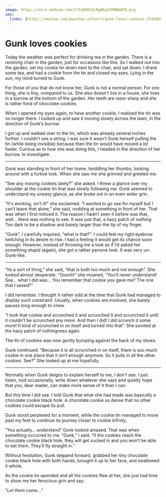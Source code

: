 ```yaml
---
image: https://miro.medium.com/1*IaEN91SLNgB6g2VR0BmAFQ.png
seo:
  links: [https://medium.com/peachey-schoorl/gunk-loves-cookies-2fd2068b7bee]
---
```


# Gunk loves cookies

Today the weather was perfect for drinking tea in the garden. There is a reclining chair in the garden, just for occasions like this. So I walked out into the garden, set my cookie tin down next to the chair, and sat down. I drank some tea, and had a cookie from the tin and closed my eyes. Lying in the sun, my mind turned to Gunk.

For those of you that do not know her, Gunk is not a normal person. For one thing, she is tiny, compared to us. She also doesn’t live in a house, she lives in a burrow at the bottom of the garden. Her teeth are razor sharp and she is rather fond of chocolate cookies.

When I opened my eyes again, to have another cookie, I realized the tin was no longer there. I looked up and saw it moving slowly across the lawn, in the direction of Gunk’s burrow.

I got up and walked over to the tin, which was already several inches further. I couldn’t see a string. I was sure it wasn’t Gunk herself pulling the tin (while being invisible) because then the tin would have moved a _lot_ faster. Curious as to how she was doing this, I headed in the direction of her burrow, to investigate.

- - -

Gunk was standing in front of her home, twiddling her thumbs, looking around with a furtive look. When she saw me she grinned and greeted me.

“See any moving cookies lately?” she asked. I threw a glance over my shoulder at the cookie tin that was slowly following me. Gunk seemed to understand my uneasy glance, as she broke out in an even wider grin.

“It's working, isn’t it!” she exclaimed. “I _wanted_ to go see for myself but I can’t leave _that_ alone,” she said, nodding at something in front of her. That was when I first noticed it. The reason I hadn’t seen it before was that, well… there was nothing _to_ see. It was just that, a hazy patch of _nothing_. Too dark to be a shadow and barely larger than the tip of my finger.

“Gunk”, I carefully inquired, “what is that?”. I could feel my right eyebrow twitching in its desire to rise. I had a feeling it would get its chance soon enough. However, instead of throwing me a look as if I’d asked her something stupid (again), she got a rather pensive look. It was very un-Gunk-like.

- - -

“Its a sort of thing,” she said, “that is both too much and not enough”. She looked almost desperate. “Ooooh!” she moaned, “You’ll never understand! See… what I did was… You remember that cookie you gave me? The one that I saved?”

I did remember. I thought it rather odd at the time that Gunk had managed to display such constraint. Usually, when cookies are involved, she barely pauses long enough to chew.

“I took that cookie and scrunched it and scrunched it and scrunched it until it couldn’t be scrunched any more. And then I did! I _did_ scrunch it some more! It kind of scrunched in on itself and turned into that”. She pointed at the hazy patch of nothingness again.

The tin of cookies was now gently bumping against the back of my shoes.

Gunk continued: “Because it is all scrunched in on itself, there is soo much cookie in one place that it isn’t enough anymore. So it pulls in all the other cookies. See?” She looked up at me hopefully.

- - -

Normally when Gunk deigns to explain herself to me, I _don’t_ see. I just listen, nod occasionally, write down whatever she says and quietly hope that you, dear reader, can make more sense of it than I can.

But this time I did see. I told Gunk that what she had made was basically a chocolate cookie black hole. A chocolate cookie _so_ dense that no other cookies could escape its pull.

Gunk stood perplexed for a moment, while the cookie tin managed to move past my feet to continue its journey closer to cookie infinity.

“You actually… understand” Gunk looked amazed. That was when something occurred to me. “Gunk,” I said, “if the cookies reach the chocolate cookie black hole, they will get sucked in and you won’t be able to eat them. They’ll fly straight in.”

Without hesitation, Gunk stepped forward, grabbed her tiny chocolate cookie black hole with both hands, brought it up to her face, and swallowed it whole.

As the cookie tin upended and all the cookies flew at her, she just had time to show me her ferocious grin and say:

“_Let them come…_”
